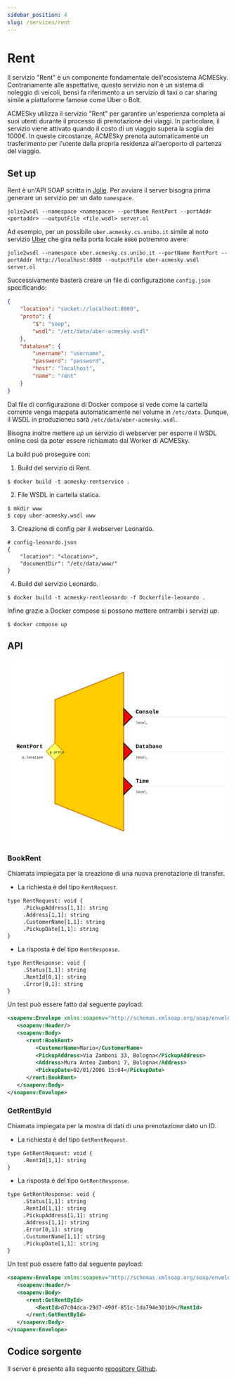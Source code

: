 ```yaml
---
sidebar_position: 4
slug: /services/rent
---
```


# Rent

Il servizio "Rent" è un componente fondamentale dell'ecosistema ACMESky. Contrariamente alle aspettative, questo servizio non è un sistema di noleggio di veicoli, bensì fa riferimento a un servizio di taxi o car sharing simile a piattaforme famose come Uber o Bolt.

ACMESky utilizza il servizio "Rent" per garantire un'esperienza completa ai suoi utenti durante il processo di prenotazione dei viaggi. In particolare, il servizio viene attivato quando il costo di un viaggio supera la soglia dei 1000€. In queste circostanze, ACMESky prenota automaticamente un trasferimento per l'utente dalla propria residenza all'aeroporto di partenza del viaggio.


## Set up

Rent è un'API SOAP scritta in [Jolie](https://www.jolie-lang.org). Per avviare
il server bisogna prima generare un servizio per un dato `namespace`.

```shell
jolie2wsdl --namespace <namespace> --portName RentPort --portAddr <portaddr> --outputFile <file.wsdl> server.ol
```

Ad esempio, per un possibile `uber.acmesky.cs.unibo.it` simile al noto servizio
[Uber](https://www.uber.com/it/it/) che gira nella porta locale `8080` potremmo avere:

```
jolie2wsdl --namespace uber.acmesky.cs.unibo.it --portName RentPort --portAddr http://localhost:8080 --outputFile uber-acmesky.wsdl server.ol
```

Successivamente basterà creare un file di configurazione `config.json`
specificando:

```json
{
    "location": "socket://localhost:8080",
    "proto": {
        "$": "soap",
        "wsdl": "/etc/data/uber-acmesky.wsdl"
    },
    "database": {
        "username": "username",
        "password": "password",
        "host": "localhost",
        "name": "rent"
    }
}
```

Dal file di configurazione di Docker compose si vede come la cartella corrente
venga mappata automaticamente nel volume in `/etc/data`. Dunque, il WSDL in
produzioneu sarà `/etc/data/uber-acmesky.wsdl`.

Bisogna inoltre mettere _up_ un servizio di webserver per esporre il WSDL online
così da poter essere richiamato dal Worker di ACMESky.

La build può proseguire con:

1. Build del servizio di Rent.

```
$ docker build -t acmesky-rentservice .
```

2. File WSDL in cartella statica.

```
$ mkdir www
$ copy uber-acmesky.wsdl www
```

3. Creazione di config per il webserver Leonardo.

```
# config-leonardo.json
{
    "location": "<location>",
    "documentDir": "/etc/data/www/"
}
```

4. Build del servizio Leonardo.

```
$ docker build -t acmesky-rentleonardo -f Dockerfile-leonardo .
```

Infine grazie a Docker compose si possono mettere entrambi i servizi _up_.

```
$ docker compose up
```


## API

![Rent input port](/img/rent-inputport.png)

### BookRent

Chiamata impiegata per la creazione di una nuova prenotazione di transfer.


- La richiesta è del tipo `RentRequest`.
```
type RentRequest: void {
     .PickupAddress[1,1]: string
     .Address[1,1]: string
     .CustomerName[1,1]: string
     .PickupDate[1,1]: string
}
```

- La risposta è del tipo `RentResponse`.

```
type RentResponse: void {
     .Status[1,1]: string
     .RentId[0,1]: string
     .Error[0,1]: string
}
```

Un test può essere fatto dal seguente payload:

```xml
<soapenv:Envelope xmlns:soapenv="http://schemas.xmlsoap.org/soap/envelope/" xmlns:rent="uber.acmesky.cs.unibo.it.xsd">
   <soapenv:Header/>
   <soapenv:Body>
      <rent:BookRent>
         <CustomerName>Mario</CustomerName>
         <PickupAddress>Via Zamboni 33, Bologna</PickupAddress>
         <Address>Mura Anteo Zamboni 7, Bologna</Address>
         <PickupDate>02/01/2006 15:04</PickupDate>
      </rent:BookRent>
   </soapenv:Body>
</soapenv:Envelope>
```

### GetRentById

Chiamata impiegata per la mostra di dati di una prenotazione dato un ID.

- La richiesta è del tipo `GetRentRequest`.
```
type GetRentRequest: void {
     .RentId[1,1]: string
}
```

- La risposta è del tipo `GetRentResponse`.
```
type GetRentResponse: void {
     .Status[1,1]: string
     .RentId[1,1]: string
     .PickupAddress[1,1]: string
     .Address[1,1]: string
     .Error[0,1]: string
     .CustomerName[1,1]: string
     .PickupDate[1,1]: string
}
```

Un test può essere fatto dal seguente payload:

```xml
<soapenv:Envelope xmlns:soapenv="http://schemas.xmlsoap.org/soap/envelope/" xmlns:rent="uber.acmesky.cs.unibo.it.xsd">
   <soapenv:Header/>
   <soapenv:Body>
      <rent:GetRentById>
         <RentId>d7c04dca-29d7-490f-851c-1da794e301b9</RentId>
      </rent:GetRentById>
   </soapenv:Body>
</soapenv:Envelope>
```


## Codice sorgente

Il server è presente alla seguente [repository Github](https://github.com/acme-sky/rentservice-api).

